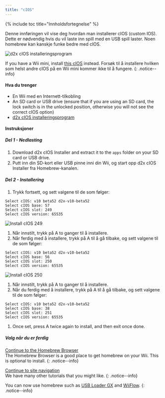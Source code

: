 ```yaml
---
title: "cIOS"
---
```


{% include toc title="Innholdsfortegnelse" %}

Denne innføringen vil vise deg hvordan man installerer cIOS (custom IOS). Dette er nødvendig hvis du vil laste inn spill med en USB spill laster. Noen homebrew kan kanskje funke bedre med cIOS.

![d2x cIOS installeringsprogram](/images/cIOS.png)

If you have a Wii mini, install [this cIOS](cios-mini) instead. Forsøk til å installere hvilken som helst andre cIOS på en Wii mini kommer ikke til å fungere.
{: .notice--info}

#### Hva du trenger

* En Wii med en Internett-tilkobling
* An SD card or USB drive (ensure that if you are using an SD card, the lock switch is in the unlocked position, otherwise you will not see the correct cIOS option)
* [d2x cIOS installeringsprogram](/assets/files/d2x-cIOS-Installer-Wii.zip)

#### Instruksjoner

##### Del 1 - Nedlasting

1. Download d2x cIOS Installer and extract it to the `apps` folder on your SD card or USB drive.
1. Putt inn din SD-kort eller USB pinne inni din Wii, og start opp d2x cIOS Installer fra Homebrew-kanalen.

##### Del 2 - Installering

1. Trykk fortsett, og sett valgene til de som følger:
```
Select cIOS: v10 beta52 d2x-v10-beta52
Select cIOS base: 57
Select cIOS slot: 249
Select cIOS version: 65535
```
![Install cIOS 249](/images/Wii/Install249.png)
1. Når innstilt, trykk på A to ganger til å installere.
1. Når ferdig med å installere, trykk på A til å gå tilbake, og sett valgene til de som følger:
```
Select cIOS: v10 beta52 d2x-v10-beta52
Select cIOS base: 56
Select cIOS slot: 250
Select cIOS version: 65535
```
![Install cIOS 250](/images/Wii/Install250.png)
1. Når innstilt, trykk på A to ganger til å installere.
1. Når du ferdig med å installere, trykk på A til å gå tilbake, og sett valgene til de som følger:
```
Select cIOS: v10 beta52 d2x-v10-beta52
Select cIOS base: 38
Select cIOS slot: 251
Select cIOS version: 65535
```
1. Once set, press A twice again to install, and then exit once done.

##### Valg når du er ferdig

[Continue to the Homebrew Browser](hbb)<br> The Homebrew Browser is a good place to get homebrew on your Wii. This is optional to install.
{: .notice--info}

[Continue to site navigation](site-navigation)<br> We have many other tutorials that you might like.
{: .notice--info}

You can now use homebrew such as [USB Loader GX](usbloadergx) and [WiiFlow](wiiflow).
{: .notice--info}
